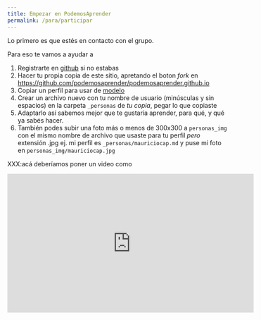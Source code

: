 ```yaml
---
title: Empezar en PodemosAprender
permalink: /para/participar
---
```


Lo primero es que estés en contacto con el grupo.

Para eso te vamos a ayudar a

1. Registrarte en [github](https://github.com) si no estabas
2. Hacer tu propia copia de este sitio, apretando el boton *fork* en <https://github.com/podemosaprender/podemosaprender.github.io>
3. Copiar un perfil para usar de [modelo](https://raw.githubusercontent.com/podemosaprender/podemosaprender.github.io/master/_personas/mauriciocap.md)
4. Crear un archivo nuevo con tu nombre de usuario (minúsculas y sin espacios) en la carpeta ```_personas``` de _tu copia_, pegar lo que copiaste 
5. Adaptarlo así sabemos mejor que te gustaría aprender, para qué, y qué ya sabés hacer.
6. También podes subir una foto más o menos de 300x300 a `personas_img` con el mismo nombre de archivo que usaste para tu perfil _pero_ extensión .jpg
   ej. mi perfil es `_personas/mauriciocap.md` y puse mi foto en `personas_img/mauriciocap.jpg`

XXX:acá deberíamos poner un video como 

<iframe width="560" height="315" src="https://www.youtube.com/embed/hgp2NEwusUQ" frameborder="0" allow="accelerometer; autoplay; encrypted-media; gyroscope; picture-in-picture" allowfullscreen></iframe>
